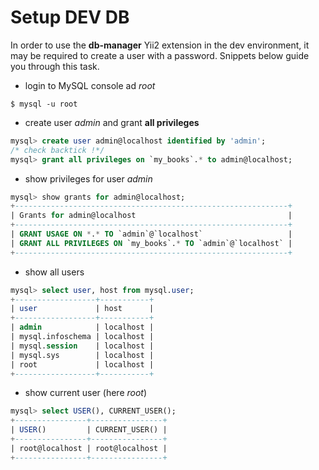 # Setup DEV DB

In order to use the **db-manager** Yii2 extension in the dev environment, it may be required to create a user with a password. Snippets below guide you through this task.

- login to MySQL console ad *root*
```shell
$ mysql -u root     
```
- create user *admin* and grant **all privileges**
```sql
mysql> create user admin@localhost identified by 'admin';
/* check backtick !*/
mysql> grant all privileges on `my_books`.* to admin@localhost;
```

- show privileges for user *admin*
```sql
mysql> show grants for admin@localhost;
+-------------------------------------------------------------+
| Grants for admin@localhost                                  |
+-------------------------------------------------------------+
| GRANT USAGE ON *.* TO `admin`@`localhost`                   |
| GRANT ALL PRIVILEGES ON `my_books`.* TO `admin`@`localhost` |
+-------------------------------------------------------------+
```

- show all users
```sql
mysql> select user, host from mysql.user;
+------------------+-----------+
| user             | host      |
+------------------+-----------+
| admin            | localhost |
| mysql.infoschema | localhost |
| mysql.session    | localhost |
| mysql.sys        | localhost |
| root             | localhost |
+------------------+-----------+
```

- show current user (here *root*)
```sql
mysql> select USER(), CURRENT_USER();
+----------------+----------------+
| USER()         | CURRENT_USER() |
+----------------+----------------+
| root@localhost | root@localhost |
+----------------+----------------+

```
